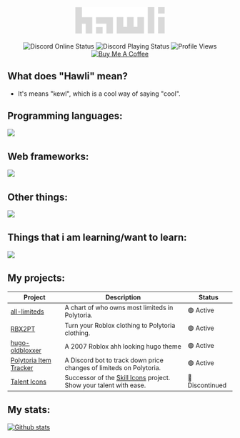 <p align="center">
  <img src="https://raw.githubusercontent.com/hawl1/hawl1/main/hawli%20full%20logo.svg" width=200>
  <br>
  <br>
  <img src="https://api.statusbadges.me/badge/status/718503475222413353?simple=true" alt="Discord Online Status">
  <img src="https://api.statusbadges.me/badge/playing/718503475222413353" alt="Discord Playing Status">
  <img src="https://komarev.com/ghpvc/?username=hawl1" alt="Profile Views">
  <a href="https://buymeacoffee.com/hawli"><img src="https://img.shields.io/badge/buy_me-a_coffee-yellow?logo=buymeacoffee" alt="Buy Me A Coffee"></a>
</p>

## What does "Hawli" mean?
- It's means "kewl", which is a cool way of saying "cool".

## Programming languages:

![](https://go-skill-icons.vercel.app/api/icons?i=js,ts,go,lua,py,php,nodejs)

## Web frameworks:

![](https://go-skill-icons.vercel.app/api/icons?i=laravel,express,flask)

## Other things:

![](https://go-skill-icons.vercel.app/api/icons?i=blender,figma,sketchup,alpinejs,nix)

## Things that i am learning/want to learn:

![](https://go-skill-icons.vercel.app/api/icons?i=haskell,godot,defold,react,million,angular)

## My projects:

|Project|Description|Status|
|-|-|-|
|[all-limiteds](https://github.com/hawl1/all-limiteds)|A chart of who owns most limiteds in Polytoria.|🟢 Active|
|[RBX2PT](https://github.com/hawl1/RBX2PT-web)|Turn your Roblox clothing to Polytoria clothing.|🟢 Active|
|[hugo-oldbloxxer](https://github.com/hawl1/hugo-oldbloxxer)|A 2007 Roblox ahh looking hugo theme|🟢 Active|
|[Polytoria Item Tracker](https://github.com/hawl1/polytoria-item-tracker)|A Discord bot to track down price changes of limiteds on Polytoria.|🟢 Active|
|[Talent Icons](https://github.com/hawl1/talent-icons)|Successor of the [Skill Icons](https://github.com/tandpfun/skill-icons) project. Show your talent with ease.|🔴 Discontinued|

## My stats:
<a href="#">![Github stats](https://github-readme-stats-hawl1.vercel.app/api?username=hawl1&theme=blueberry&count_private=true&hide_border=true&line_height=20)</a>


